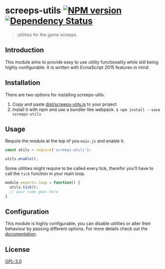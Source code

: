 # screeps-utils [![NPM version][npm-image]][npm-url] [![Dependency Status][daviddm-image]][daviddm-url]
> utilities for the game screeps

## Introduction
This module aims to provide easy to use utility functionality while still being highly configurable.
It is written with EcmaScript 2015 features in mind.

## Installation

There are two options for installing screeps-utils.

1. Copy and paste [dist/screeps-utils.js][dist-url] to your project
2. Install it with npm and use a bundler like webpack. `$ npm install --save screeps-utils`

## Usage
Require the module at the top of you `main.js` and enable it.

```js
const utils = require('screeps-utils');

utils.enable();
```

Some utilities might require to be called every tick, therefor you'll have to call the `tick` function in your main loop.
```js
module.exports.loop = function() {
  utils.tick();
  // your code goes here
}
```

## Configuration
This module is highly configurable, you can disable utilities or alter their behaviour by passing different options.
For more details check out the [documentation][docs-url].  

## License
[GPL-3.0][license-url]

[npm-image]: https://badge.fury.io/js/screeps-utils.svg
[npm-url]: https://npmjs.org/package/screeps-utils
[daviddm-image]: https://david-dm.org/PostCrafter/screeps-utils.svg?theme=shields.io
[daviddm-url]: https://david-dm.org/PostCrafter/screeps-utils

[license-url]: LICENSE.md
[dist-url]: dist/screeps-utils.js
[docs-url]: doc/README.md
